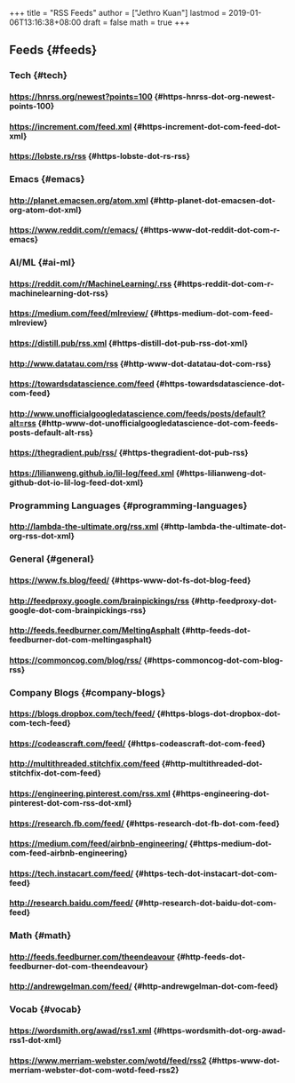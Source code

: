 +++
title = "RSS Feeds"
author = ["Jethro Kuan"]
lastmod = 2019-01-06T13:16:38+08:00
draft = false
math = true
+++

## Feeds {#feeds}


### Tech {#tech}


#### <https://hnrss.org/newest?points=100> {#https-hnrss-dot-org-newest-points-100}


#### <https://increment.com/feed.xml> {#https-increment-dot-com-feed-dot-xml}


#### <https://lobste.rs/rss> {#https-lobste-dot-rs-rss}


### Emacs {#emacs}


#### <http://planet.emacsen.org/atom.xml> {#http-planet-dot-emacsen-dot-org-atom-dot-xml}


#### <https://www.reddit.com/r/emacs/> {#https-www-dot-reddit-dot-com-r-emacs}


### AI/ML {#ai-ml}


#### <https://reddit.com/r/MachineLearning/.rss> {#https-reddit-dot-com-r-machinelearning-dot-rss}


#### <https://medium.com/feed/mlreview/> {#https-medium-dot-com-feed-mlreview}


#### <https://distill.pub/rss.xml> {#https-distill-dot-pub-rss-dot-xml}


#### <http://www.datatau.com/rss> {#http-www-dot-datatau-dot-com-rss}


#### <https://towardsdatascience.com/feed> {#https-towardsdatascience-dot-com-feed}


#### <http://www.unofficialgoogledatascience.com/feeds/posts/default?alt=rss> {#http-www-dot-unofficialgoogledatascience-dot-com-feeds-posts-default-alt-rss}


#### <https://thegradient.pub/rss/> {#https-thegradient-dot-pub-rss}


#### <https://lilianweng.github.io/lil-log/feed.xml> {#https-lilianweng-dot-github-dot-io-lil-log-feed-dot-xml}


### Programming Languages {#programming-languages}


#### <http://lambda-the-ultimate.org/rss.xml> {#http-lambda-the-ultimate-dot-org-rss-dot-xml}


### General {#general}


#### <https://www.fs.blog/feed/> {#https-www-dot-fs-dot-blog-feed}


#### <http://feedproxy.google.com/brainpickings/rss> {#http-feedproxy-dot-google-dot-com-brainpickings-rss}


#### <http://feeds.feedburner.com/MeltingAsphalt> {#http-feeds-dot-feedburner-dot-com-meltingasphalt}


#### <https://commoncog.com/blog/rss/> {#https-commoncog-dot-com-blog-rss}


### Company Blogs {#company-blogs}


#### <https://blogs.dropbox.com/tech/feed/> {#https-blogs-dot-dropbox-dot-com-tech-feed}


#### <https://codeascraft.com/feed/> {#https-codeascraft-dot-com-feed}


#### <http://multithreaded.stitchfix.com/feed> {#http-multithreaded-dot-stitchfix-dot-com-feed}


#### <https://engineering.pinterest.com/rss.xml> {#https-engineering-dot-pinterest-dot-com-rss-dot-xml}


#### <https://research.fb.com/feed/> {#https-research-dot-fb-dot-com-feed}


#### <https://medium.com/feed/airbnb-engineering/> {#https-medium-dot-com-feed-airbnb-engineering}


#### <https://tech.instacart.com/feed/> {#https-tech-dot-instacart-dot-com-feed}


#### <http://research.baidu.com/feed/> {#http-research-dot-baidu-dot-com-feed}


### Math {#math}


#### <http://feeds.feedburner.com/theendeavour> {#http-feeds-dot-feedburner-dot-com-theendeavour}


#### <http://andrewgelman.com/feed/> {#http-andrewgelman-dot-com-feed}


### Vocab {#vocab}


#### <https://wordsmith.org/awad/rss1.xml> {#https-wordsmith-dot-org-awad-rss1-dot-xml}


#### <https://www.merriam-webster.com/wotd/feed/rss2> {#https-www-dot-merriam-webster-dot-com-wotd-feed-rss2}
